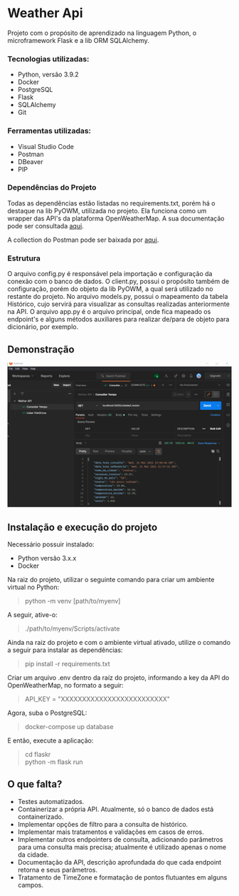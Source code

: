 # Weather Api
Projeto com o propósito de aprendizado na linguagem Python, o microframework Flask e a lib ORM SQLAlchemy.

### Tecnologias utilizadas: 
* Python, versão 3.9.2
* Docker
* PostgreSQL
* Flask
* SQLAlchemy
* Git

### Ferramentas utilizadas:
* Visual Studio Code
* Postman
* DBeaver
* PIP

### Dependências do Projeto
Todas as dependências estão listadas no requirements.txt, porém há o destaque na lib PyOWM, utilizada no projeto. Ela funciona como um wrapper das API's da plataforma OpenWeatherMap. A sua documentação pode ser consultada [aqui](https://pyowm.readthedocs.io/en/latest/index.html#).

A collection do Postman pode ser baixada por [aqui](https://app.blackhole.run/#MVyBd58CbO1LaaMFDDuKJVczUHF5E2mkXVrcPPJPWFw7).

### Estrutura
O arquivo config.py é responsável pela importação e configuração da conexão com o banco de dados. O client.py, possui o propósito também de configuração, porém do objeto da lib PyOWM, a qual será utilizado no restante do projeto. No arquivo models.py, possui o mapeamento da tabela Histórico, cujo servirá para visualizar as consultas realizadas anteriormente na API. O arquivo app.py é o arquivo principal, onde fica mapeado os endpoint's e alguns métodos auxiliares para realizar de/para de objeto para dicionário, por exemplo. 


## Demonstração

![alt text](https://github.com/joseph-alexandre/weather-api/blob/main/Apresentação%20Weather%20Api.gif)

## Instalação e execução do projeto

Necessário possuir instalado:
* Python versão 3.x.x
* Docker

Na raiz do projeto, utilizar o seguinte comando para criar um ambiente virtual no Python:
> python -m venv [path/to/myenv]

A seguir, ative-o:
> ./path/to/myenv/Scripts/activate

Ainda na raiz do projeto e com o ambiente virtual ativado, utilize o comando a seguir para instalar as dependências:
> pip install -r requirements.txt

Criar um arquivo .env dentro da raíz do projeto, informando a key da API do OpenWeatherMap, no formato a seguir:
> API_KEY = "XXXXXXXXXXXXXXXXXXXXXXXXX"

Agora, suba o PostgreSQL:
> docker-compose up database

E então, execute a aplicação:
> cd flaskr  
> python -m flask run

## O que falta?

* Testes automatizados.
* Containerizar a própria API. Atualmente, só o banco de dados está containerizado.
* Implementar opções de filtro para a consulta de histórico.
* Implementar mais tratamentos e validações em casos de erros.
* Implementar outros endpointers de consulta, adicionando parâmetros para uma consulta mais precisa; atualmente é utilizado apenas o nome da cidade.
* Documentação da API, descrição aprofundada do que cada endpoint retorna e seus parâmetros.
* Tratamento de TimeZone e formatação de pontos flutuantes em alguns campos.


